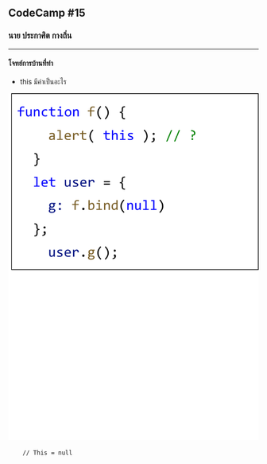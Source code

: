 ## CodeCamp #15

### นาย ประกาศิต กางถิ่น

---

#### โจทย์การบ้านที่ทำ

- this มีค่าเป็นอะไร

![Alt text](image.png)

        // This = null
